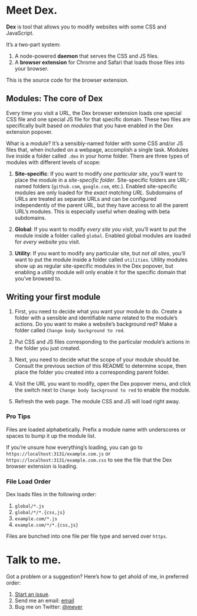 # Meet Dex.

**Dex** is tool that allows you to modify websites with some CSS and JavaScript.

It’s a two-part system:

1. A node-powered **daemon** that serves the CSS and JS files.
2. A **browser extension** for Chrome and Safari that loads those files into your browser.

This is the source code for the browser extension.

## Modules: The core of Dex

Every time you visit a URL, the Dex browser extension loads one special CSS file and one special JS file for that specific domain. These two files are specifically built based on *modules* that you have enabled in the Dex extension popover.

What is a *module*? It’s a sensibly-named folder with some CSS and/or JS files that, when included on a webpage, accomplish a single task. Modules live inside a folder called `.dex` in your home folder. There are three types of modules with different levels of scope:

1. **Site-specific**: If you want to modify *one particular site*, you’ll want to place the module in a *site-specific folder*. Site-specific folders are URL-named folders (`github.com`, `google.com`, etc.). Enabled site-specific modules are only loaded for the *exact matching URL*. Subdomains of URLs are treated as separate URLs and can be configured independently of the parent URL, but they have access to all the parent URL’s modules. This is especially useful when dealing with beta subdomains.

2. **Global**: If you want to modify *every site you visit*, you’ll want to put the module inside a folder called `global`. Enabled global modules are loaded for *every website* you visit.

3. **Utility**: If you want to modify any particular site, but *not all sites*, you’ll want to put the module inside a folder called `utilities`. Utility modules show up as regular site-specific modules in the Dex popover, but enabling a utility module will only enable it for the specific domain that you’ve browsed to.


## Writing your first module

1. First, you need to decide what you want your module to do. Create a folder with a sensible and identifiable name related to the module’s actions. Do you want to make a website’s background red? Make a folder called `Change body background to red`.

2. Put CSS and JS files corresponding to the particular module’s actions in the folder you just created.

3. Next, you need to decide what the scope of your module should be. Consult the previous section of this README to determine scope, then place the folder you created into a corresponding parent folder.

4. Visit the URL you want to modify, open the Dex popover menu, and click the switch next to `Change body background to red` to enable the module.

5. Refresh the web page. The module CSS and JS will load right away.


### Pro Tips

Files are loaded alphabetically. Prefix a module name with underscores or spaces to bump it up the module list.

If you’re unsure how everything’s loading, you can go to `https://localhost:3131/example.com.js` or `https://localhost:3131/example.com.css` to see the file that the Dex browser extension is loading.


### File Load Order
Dex loads files in the following order:

1. `global/*.js`
2. `global/*/*.{css,js}`
3. `example.com/*.js`
4. `example.com/*/*.{css,js}`

Files are bunched into one file per file type and served over `https`.




# Talk to me.
Got a problem or a suggestion? Here’s how to get ahold of me, in preferred order:

1. [Start an issue][issues].
2. Send me an email: [email][]
999. Bug me on Twitter: [@meyer][]

[@meyer]: http://twitter.com/meyer
[email]: mailto:github.com+dex@meyer.fm
[issues]: https://github.com/meyer/dex-ext/issues

